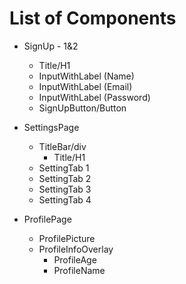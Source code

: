 # List of Components

- SignUp - 1&2
	- Title/H1
	- InputWithLabel (Name)
	- InputWithLabel (Email)
	- InputWithLabel (Password)
	- SignUpButton/Button

- SettingsPage
	- TitleBar/div
		- Title/H1
	-	SettingTab 1
	-	SettingTab 2
	-	SettingTab 3
	-	SettingTab 4

- ProfilePage
	- ProfilePicture 
	- ProfileInfoOverlay
		- ProfileAge
		- ProfileName
